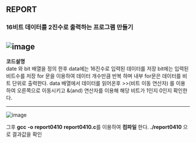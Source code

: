 ## REPORT
### 16비트 데이터를 2진수로 출력하는 프로그램 만들기
![image](https://user-images.githubusercontent.com/48702158/230850375-222ec65b-eea7-47e5-aefb-ec3143d4a7f3.png)
---
**코드설명**   
date 와 bit 배열을 정의 한후 data에는 16진수로 입력된 데이터를 저장 
bit에는 입력된 비트수를 저장
for 문을 이용하여 데이터 개수만큼 반복 하며 내부 for문은 데이터를 비트 단위로 출력한다.
data 배열에서 데이터를 읽어온후 >>(비트 이동 연산자) 를 이용하여 오른쪽으로 이동시키고 &(and) 연산자를 이용해
해당 비트가 1인지 0인지 확인한다.

---
![image](https://user-images.githubusercontent.com/48702158/230850242-07d37f6e-fa06-4592-8ce5-147680486b7c.png)  

그후 
**gcc** **-o** **report0410** **report0410.c**를 이용하여  **컴파일** 한다. 
**./report0410** 으로 결과값을 확인

